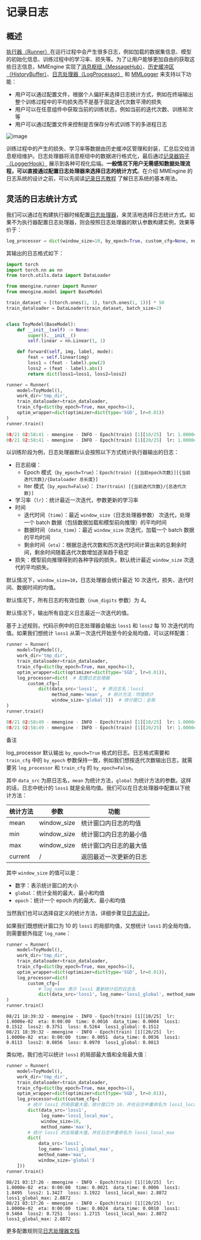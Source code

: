 # 记录日志

## 概述

[执行器（Runner）](https://mmengine.readthedocs.io/zh-cn/latest/design/runner.html)在运行过程中会产生很多日志，例如加载的数据集信息、模型的初始化信息、训练过程中的学习率、损失等。为了让用户能够更加自由的获取这些日志信息，MMEngine 实现了[消息枢纽（MessageHub）](https://mmengine.readthedocs.io/zh-cn/latest/api/generated/mmengine.logging.MessageHub.html#mmengine.logging.MessageHub)、[历史缓冲区（HistoryBuffer）](https://mmengine.readthedocs.io/zh-cn/latest/api/generated/mmengine.logging.HistoryBuffer.html#mmengine.logging.HistoryBuffer)、[日志处理器（LogProcessor）](https://mmengine.readthedocs.io/zh-cn/latest/api/generated/mmengine.runner.LogProcessor.html#mmengine.runner.LogProcessor) 和 [MMLogger](https://mmengine.readthedocs.io/zh-cn/latest/api/generated/mmengine.logging.MMLogger.html#mmengine.logging.MMLogger) 来支持以下功能：

- 用户可以通过配置文件，根据个人偏好来选择日志统计方式，例如在终端输出整个训练过程中的平均损失而不是基于固定迭代次数平滑的损失
- 用户可以在任意组件中获取当前的训练状态，例如当前的迭代次数、训练轮次等
- 用户可以通过配置文件来控制是否保存分布式训练下的多进程日志

![image](https://user-images.githubusercontent.com/57566630/163441489-47999f3a-3259-44ab-949c-77a8a599faa5.png)

训练过程中的产生的损失、学习率等数据由历史缓冲区管理和封装，汇总后交给消息枢纽维护。日志处理器将消息枢纽中的数据进行格式化，最后通过[记录器钩子（LoggerHook）](https://mmengine.readthedocs.io/zh-cn/latest/api/generated/mmengine.hooks.LoggerHook.html#mmengine.hooks.LoggerHook) 展示到各种可视化后端。**一般情况下用户无需感知数据处理流程，可以直接通过配置日志处理器来选择日志的统计方式**。在介绍 MMEngine 的日志系统的设计之前，可以先阅读[记录日志教程](https://mmengine.readthedocs.io/zh-cn/latest/advanced_tutorials/logging.html) 了解日志系统的基本用法。

## 灵活的日志统计方式

我们可以通过在构建执行器时候配置[日志处理器](https://mmengine.readthedocs.io/zh-cn/latest/api/generated/mmengine.runner.LogProcessor.html#mmengine.runner.LogProcessor)，来灵活地选择日志统计方式。如果不为执行器配置日志处理器，则会按照日志处理器的默认参数构建实例，效果等价于：

```python
log_processor = dict(window_size=10, by_epoch=True, custom_cfg=None, num_digits=4)
```

其输出的日志格式如下：

```python
import torch
import torch.nn as nn
from torch.utils.data import DataLoader

from mmengine.runner import Runner
from mmengine.model import BaseModel

train_dataset = [(torch.ones(1, 1), torch.ones(1, 1))] * 50
train_dataloader = DataLoader(train_dataset, batch_size=2)


class ToyModel(BaseModel):
    def __init__(self) -> None:
        super().__init__()
        self.linear = nn.Linear(1, 1)

    def forward(self, img, label, mode):
        feat = self.linear(img)
        loss1 = (feat - label).pow(2)
        loss2 = (feat - label).abs()
        return dict(loss1=loss1, loss2=loss2)

runner = Runner(
    model=ToyModel(),
    work_dir='tmp_dir',
    train_dataloader=train_dataloader,
    train_cfg=dict(by_epoch=True, max_epochs=1),
    optim_wrapper=dict(optimizer=dict(type='SGD', lr=0.01))
)
runner.train()
```



```python
08/21 02:58:41 - mmengine - INFO - Epoch(train) [1][10/25]  lr: 1.0000e-02  eta: 0:00:00  time: 0.0019  data_time: 0.0004  loss1: 0.8381  loss2: 0.9007  loss: 1.7388
08/21 02:58:41 - mmengine - INFO - Epoch(train) [1][20/25]  lr: 1.0000e-02  eta: 0:00:00  time: 0.0029  data_time: 0.0010  loss1: 0.1978  loss2: 0.4312  loss: 0.6290
```



以训练阶段为例，日志处理器默认会按照以下方式统计执行器输出的日志：

- 日志前缀：
  - Epoch 模式（`by_epoch=True`）：`Epoch(train) [{当前epoch次数}][{当前迭代次数}/{Dataloader 总长度}]`
  - Iter 模式（`by_epoch=False`）： `Iter(train) [{当前迭代次数}/{总迭代次数}]`
- 学习率（`lr`）：统计最近一次迭代，参数更新的学习率
- 时间
  - 迭代时间（`time`）：最近 `window_size`（日志处理器参数） 次迭代，处理一个 batch 数据（包括数据加载和模型前向推理）的平均时间
  - 数据时间（`data_time`）：最近 `window_size` 次迭代，加载一个 batch 数据的平均时间
  - 剩余时间（`eta`）：根据总迭代次数和历次迭代时间计算出来的总剩余时间，剩余时间随着迭代次数增加逐渐趋于稳定
- 损失：模型前向推理得到的各种字段的损失，默认统计最近 `window_size` 次迭代的平均损失。

默认情况下，`window_size=10`，日志处理器会统计最近 10 次迭代，损失、迭代时间、数据时间的均值。

默认情况下，所有日志的有效位数（`num_digits` 参数）为 4。

默认情况下，输出所有自定义日志最近一次迭代的值。

基于上述规则，代码示例中的日志处理器会输出 `loss1` 和 `loss2` 每 10 次迭代的均值。如果我们想统计 `loss1` 从第一次迭代开始至今的全局均值，可以这样配置：

```python
runner = Runner(
    model=ToyModel(),
    work_dir='tmp_dir',
    train_dataloader=train_dataloader,
    train_cfg=dict(by_epoch=True, max_epochs=1),
    optim_wrapper=dict(optimizer=dict(type='SGD', lr=0.01)),
    log_processor=dict(  # 配置日志处理器
        custom_cfg=[
            dict(data_src='loss1',  # 原日志名：loss1
                 method_name='mean',  # 统计方法：均值统计
                 window_size='global')])  # 统计窗口：全局
)
runner.train()
```



```python
08/21 02:58:49 - mmengine - INFO - Epoch(train) [1][10/25]  lr: 1.0000e-02  eta: 0:00:00  time: 0.0026  data_time: 0.0007  loss1: 0.7381  loss2: 0.8446  loss: 1.5827
08/21 02:58:49 - mmengine - INFO - Epoch(train) [1][20/25]  lr: 1.0000e-02  eta: 0:00:00  time: 0.0030  data_time: 0.0012  loss1: 0.4521  loss2: 0.3939  loss: 0.5600
```



备注

log_processor 默认输出 `by_epoch=True` 格式的日志。日志格式需要和 `train_cfg` 中的 `by_epoch` 参数保持一致，例如我们想按迭代次数输出日志，就需要另 `log_processor` 和 `train_cfg` 的 `by_epoch=False`。

其中 `data_src` 为原日志名，`mean` 为统计方法，`global` 为统计方法的参数。这样的话，日志中统计的 `loss1` 就是全局均值。我们可以在日志处理器中配置以下统计方法：

| 统计方法 | 参数        | 功能                   |
| -------- | ----------- | ---------------------- |
| mean     | window_size | 统计窗口内日志的均值   |
| min      | window_size | 统计窗口内日志的最小值 |
| max      | window_size | 统计窗口内日志的最大值 |
| current  | /           | 返回最近一次更新的日志 |

其中 `window_size` 的值可以是：

- 数字：表示统计窗口的大小
- `global`：统计全局的最大、最小和均值
- `epoch`：统计一个 epoch 内的最大、最小和均值

当然我们也可以选择自定义的统计方法，详细步骤见[日志设计](https://mmengine.readthedocs.io/zh-cn/latest/design/logging.html)。

如果我们既想统计窗口为 10 的 `loss1` 的局部均值，又想统计 `loss1` 的全局均值，则需要额外指定 `log_name`：

```python
runner = Runner(
    model=ToyModel(),
    work_dir='tmp_dir',
    train_dataloader=train_dataloader,
    train_cfg=dict(by_epoch=True, max_epochs=1),
    optim_wrapper=dict(optimizer=dict(type='SGD', lr=0.01)),
    log_processor=dict(
        custom_cfg=[
            # log_name 表示 loss1 重新统计后的日志名
            dict(data_src='loss1', log_name='loss1_global', method_name='mean', window_size='global')])
)
runner.train()
```



```shell
08/21 18:39:32 - mmengine - INFO - Epoch(train) [1][10/25]  lr: 1.0000e-02  eta: 0:00:00  time: 0.0016  data_time: 0.0004  loss1: 0.1512  loss2: 0.3751  loss: 0.5264  loss1_global: 0.1512
08/21 18:39:32 - mmengine - INFO - Epoch(train) [1][20/25]  lr: 1.0000e-02  eta: 0:00:00  time: 0.0051  data_time: 0.0036  loss1: 0.0113  loss2: 0.0856  loss: 0.0970  loss1_global: 0.0813
```



类似地，我们也可以统计 `loss1` 的局部最大值和全局最大值：

```python
runner = Runner(
    model=ToyModel(),
    work_dir='tmp_dir',
    train_dataloader=train_dataloader,
    train_cfg=dict(by_epoch=True, max_epochs=1),
    optim_wrapper=dict(optimizer=dict(type='SGD', lr=0.01)),
    log_processor=dict(custom_cfg=[
        # 统计 loss1 的局部最大值，统计窗口为 10，并在日志中重命名为 loss1_local_max
        dict(data_src='loss1',
             log_name='loss1_local_max',
             window_size=10,
             method_name='max'),
        # 统计 loss1 的全局最大值，并在日志中重命名为 loss1_local_max
        dict(
            data_src='loss1',
            log_name='loss1_global_max',
            method_name='max',
            window_size='global')
    ]))
runner.train()
```


```shell
08/21 03:17:26 - mmengine - INFO - Epoch(train) [1][10/25]  lr: 1.0000e-02  eta: 0:00:00  time: 0.0021  data_time: 0.0006  loss1: 1.8495  loss2: 1.3427  loss: 3.1922  loss1_local_max: 2.8872  loss1_global_max: 2.8872
08/21 03:17:26 - mmengine - INFO - Epoch(train) [1][20/25]  lr: 1.0000e-02  eta: 0:00:00  time: 0.0024  data_time: 0.0010  loss1: 0.5464  loss2: 0.7251  loss: 1.2715  loss1_local_max: 2.8872  loss1_global_max: 2.8872
```


更多配置规则见[日志处理器文档](https://mmengine.readthedocs.io/zh-cn/latest/api/generated/mmengine.runner.LogProcessor.html#mmengine.runner.LogProcessor)
